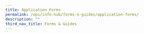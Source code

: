 ```yaml
---
title: Application Forms
permalink: /ops/info-hub/forms-n-guides/application-forms/
description: ""
third_nav_title: Forms & Guides
---
```

